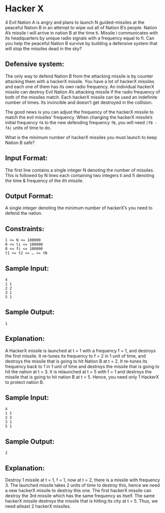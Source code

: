 # Hacker X
4
Evil Nation A is angry and plans to launch N guided-missiles at the peaceful Nation B in an attempt to wipe out all of Nation B’s people. Nation A’s missile i will arrive in nation B at the time ti. Missile i communicates with its headquarters by unique radio signals with a frequency equal to fi. Can you help the peaceful Nation B survive by building a defensive system that will stop the missiles dead in the sky?

## Defensive system:

The only way to defend Nation B from the attacking missile is by counter attacking them with a hackerX missile. You have a lot of hackerX missiles and each one of them has its own radio frequency. An individual hackerX missile can destroy Evil Nation A’s attacking missile if the radio frequency of both of the missiles match. Each hackerX missile can be used an indefinite number of times. Its invincible and doesn’t get destroyed in the collision.

The good news is you can adjust the frequency of the hackerX missile to match the evil missiles’ frequency. When changing the hackerX missile’s initial frequency `fA` to the new defending frequency `fB`, you will need `|fB - fA|` units of time to do.

What is the minimum number of hackerX missiles you must launch to keep Nation B safe?

## Input Format:
The first line contains a single integer N denoting the number of missiles. 
This is followed by N lines each containing two integers ti and fi denoting the time & frequency of the ith missile.

## Output Format:
A single integer denoting the minimum number of hackerX’s you need to defend the nation.

## Constraints:
```
1 <= N <= 100000
0 <= ti <= 100000
0 <= fi <= 100000
t1 <= t2 <= … <= tN
```

## Sample Input:

```
4
1 1
2 2
3 1
5 1
```

## Sample Output:

```
1
```

## Explanation:

A HackerX missile is launched at t = 1 with a frequency f = 1, and destroys the first missile. It re-tunes its frequency to f = 2 in 1 unit of time, and destroys the missile that is going to hit Nation B at t = 2. It re-tunes its frequency back to 1 in 1 unit of time and destroys the missile that is going to hit the nation at t = 3. It is relaunched at t = 5 with f = 1 and destroys the missile that is going to hit nation B at t = 5. Hence, you need only 1 HackerX to protect nation B.

## Sample Input:

```
4
1 1
2 3
3 1
5 1
```

## Sample Output:

```
2
```

## Explanation:

Destroy 1 missile at t = 1, f = 1, now at t = 2, there is a missile with frequency 3. The launched missile takes 2 units of time to destroy this, hence we need a new hackerX missile to destroy this one. The first hackerX missile can destroy the 3rd missile which has the same frequency as itself. The same hackerX missile destroys the missile that is hitting its city at t = 5. Thus, we need atleast 2 hackerX missiles.
